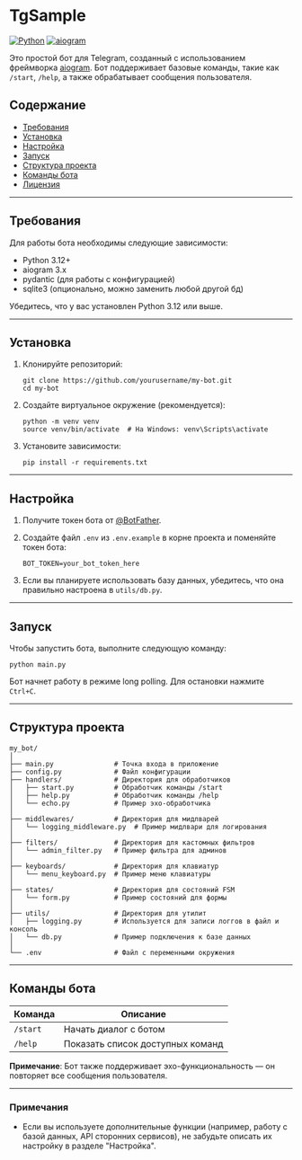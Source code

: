 # TgSample

[![Python](https://img.shields.io/badge/Python-3.12+-blue.svg)](https://www.python.org/)
[![aiogram](https://img.shields.io/badge/aiogram-3.x-green.svg)](https://docs.aiogram.dev/)

Это простой бот для Telegram, созданный с использованием фреймворка [aiogram](https://github.com/aiogram/aiogram). Бот поддерживает базовые команды, такие как `/start`, `/help`, а также обрабатывает сообщения пользователя.

## Содержание
- [Требования](#требования)
- [Установка](#установка)
- [Настройка](#настройка)
- [Запуск](#запуск)
- [Структура проекта](#структура-проекта)
- [Команды бота](#команды-бота)
- [Лицензия](#лицензия)

---

## Требования

Для работы бота необходимы следующие зависимости:
- Python 3.12+
- aiogram 3.x
- pydantic (для работы с конфигурацией)
- sqlite3 (опционально, можно заменить любой другой бд)

Убедитесь, что у вас установлен Python 3.12 или выше.

---

## Установка

1. Клонируйте репозиторий:
   ```
   git clone https://github.com/yourusername/my-bot.git
   cd my-bot
   ```

2. Создайте виртуальное окружение (рекомендуется):
   ```
   python -m venv venv
   source venv/bin/activate  # На Windows: venv\Scripts\activate
   ```

3. Установите зависимости:
   ```
   pip install -r requirements.txt
   ```

---

## Настройка

1. Получите токен бота от [@BotFather](https://t.me/BotFather).

2. Создайте файл `.env` из `.env.example` в корне проекта и поменяйте токен бота:
   ```
   BOT_TOKEN=your_bot_token_here
   ```

3. Если вы планируете использовать базу данных, убедитесь, что она правильно настроена в `utils/db.py`.

---

## Запуск

Чтобы запустить бота, выполните следующую команду:
```
python main.py
```

Бот начнет работу в режиме long polling. Для остановки нажмите `Ctrl+C`.

---

## Структура проекта

```
my_bot/
│
├── main.py               # Точка входа в приложение
├── config.py             # Файл конфигурации
├── handlers/             # Директория для обработчиков
│   ├── start.py          # Обработчик команды /start
│   ├── help.py           # Обработчик команды /help
│   └── echo.py           # Пример эхо-обработчика
│
├── middlewares/          # Директория для мидлварей
│   └── logging_middleware.py  # Пример мидлвари для логирования
│
├── filters/              # Директория для кастомных фильтров
│   └── admin_filter.py   # Пример фильтра для админов
│
├── keyboards/            # Директория для клавиатур
│   └── menu_keyboard.py  # Пример меню клавиатуры
│
├── states/               # Директория для состояний FSM
│   └── form.py           # Пример состояний для формы
│
├── utils/                # Директория для утилит
│   ├── logging.py        # Используется для записи логгов в файл и консоль
│   └── db.py             # Пример подключения к базе данных
│
└── .env                  # Файл с переменными окружения
```

---

## Команды бота

| Команда     | Описание                          |
|-------------|-----------------------------------|
| `/start`    | Начать диалог с ботом             |
| `/help`     | Показать список доступных команд  |

**Примечание**: Бот также поддерживает эхо-функциональность — он повторяет все сообщения пользователя.

---

### Примечания

- Если вы используете дополнительные функции (например, работу с базой данных, API сторонних сервисов), не забудьте описать их настройку в разделе "Настройка".
